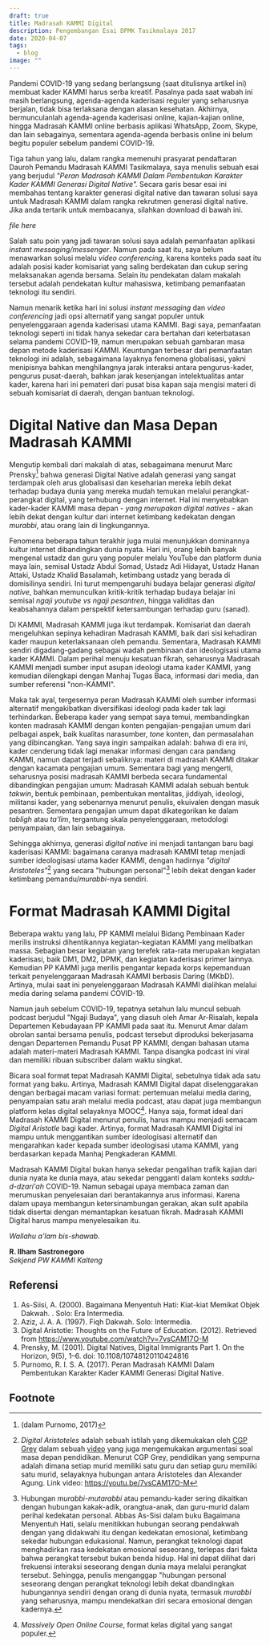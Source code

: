 ```yaml
---
draft: true
title: Madrasah KAMMI Digital
description: Pengembangan Esai DPMK Tasikmalaya 2017
date: 2020-04-07
tags:
  - blog
image: ""
---
```

Pandemi COVID-19 yang sedang berlangsung (saat ditulisnya artikel ini) membuat kader KAMMI harus serba kreatif. Pasalnya pada saat wabah ini masih berlangsung, agenda-agenda kaderisasi reguler yang seharusnya berjalan, tidak bisa terlaksana dengan alasan kesehatan. Akhirnya, bermunculanlah agenda-agenda kaderisasi online, kajian-kajian online, hingga Madrasah KAMMI online berbasis aplikasi WhatsApp, Zoom, Skype, dan lain sebagainya, sementara agenda-agenda berbasis online ini belum begitu populer sebelum pandemi COVID-19.

Tiga tahun yang lalu, dalam rangka memenuhi prasyarat pendaftaran Dauroh Pemandu Madrasah KAMMI Tasikmalaya, saya menulis sebuah esai yang berjudul *"Peran Madrasah KAMMI Dalam Pembentukan Karakter Kader KAMMI Generasi Digital Native".* Secara garis besar esai ini membahas tentang karakter generasi digital native dan tawaran solusi saya untuk Madrasah KAMMI dalam rangka rekrutmen generasi digital native. Jika anda tertarik untuk membacanya, silahkan download di bawah ini.

*file here*

Salah satu poin yang jadi tawaran solusi saya adalah pemanfaatan aplikasi *instant messaging/messenger*. Namun pada saat itu, saya belum menawarkan solusi melalu *video conferencing*, karena konteks pada saat itu adalah posisi kader komisariat yang saling berdekatan dan cukup sering melaksanakan agenda bersama. Selain itu pendekatan dalam makalah tersebut adalah pendekatan kultur mahasiswa, ketimbang pemanfaatan teknologi itu sendiri.

Namun menarik ketika hari ini solusi *instant messaging* dan *video conferencing* jadi opsi alternatif yang sangat populer untuk penyelenggaraan agenda kaderisasi utama KAMMI. Bagi saya, pemanfaatan teknologi seperti ini tidak hanya sekedar cara bertahan dari keterbatasan selama pandemi COVID-19, namun merupakan sebuah gambaran masa depan metode kaderisasi KAMMI. Keuntungan terbesar dari pemanfaatan teknologi ini adalah, sebagaimana layaknya fenomena globalisasi, yakni menipisnya bahkan menghilangnya jarak interaksi antara pengurus-kader, pengurus pusat-daerah, bahkan jarak kesenjangan intelektualitas antar kader, karena hari ini pemateri dari pusat bisa kapan saja mengisi materi di sebuah komisariat di daerah, dengan bantuan teknologi.

# Digital Native dan Masa Depan Madrasah KAMMI

Mengutip kembali dari makalah di atas, sebagaimana menurut Marc Prensky[^1] bahwa generasi Digital Native adalah generasi yang sangat terdampak oleh arus globalisasi dan keseharian mereka lebih dekat terhadap budaya dunia yang mereka mudah temukan melalui perangkat-perangkat digital, yang terhubung dengan internet. Hal ini menyebabkan kader-kader KAMMI masa depan - *yang merupakan digital natives* - akan lebih dekat dengan kultur dari internet ketimbang kedekatan dengan *murabbi*, atau orang lain di lingkungannya.

Fenomena beberapa tahun terakhir juga mulai menunjukkan dominannya kultur internet dibandingkan dunia nyata. Hari ini, orang lebih banyak mengenal ustadz dan guru yang populer melalu YouTube dan platform dunia maya lain, semisal Ustadz Abdul Somad, Ustadz Adi Hidayat, Ustadz Hanan Attaki, Ustadz Khalid Basalamah, ketimbang ustadz yang berada di domisilinya sendiri. Ini turut mempengaruhi budaya belajar generasi *digital native*, bahkan memunculkan kritik-kritik terhadap budaya belajar ini semisal *ngaji youtube vs ngaji pesantren*, hingga validitas dan keabsahannya dalam perspektif ketersambungan terhadap guru (sanad).

Di KAMMI, Madrasah KAMMI juga ikut terdampak. Komisariat dan daerah mengeluhkan sepinya kehadiran Madrasah KAMMI, baik dari sisi kehadiran kader maupun keterlaksanaan oleh pemandu. Sementara, Madrasah KAMMI sendiri digadang-gadang sebagai wadah pembinaan dan ideologisasi utama kader KAMMI. Dalam perihal menuju kesatuan fikrah, seharusnya Madrasah KAMMI menjadi sumber input asupan ideologi utama kader KAMMI, yang kemudian dilengkapi dengan Manhaj Tugas Baca, informasi dari media, dan sumber referensi "non-KAMMI".

Maka tak ayal, tergesernya peran Madrasah KAMMI oleh sumber informasi alternatif mengakibatkan diversifikasi ideologi pada kader tak lagi terhindarkan. Beberapa kader yang sempat saya temui, membandingkan konten madrasah KAMMI dengan konten pengajian-pengajian umum dari pelbagai aspek, baik kualitas narasumber, *tone* konten, dan permasalahan yang dibincangkan. Yang saya ingin sampaikan adalah: bahwa di era ini, kader cenderung tidak lagi menakar informasi dengan cara pandang KAMMI, namun dapat terjadi sebaliknya: materi di madrasah KAMMI ditakar dengan kacamata pengajian umum. Sementara bagi yang mengerti, seharusnya posisi madrasah KAMMI berbeda secara fundamental dibandingkan pengajian umum: Madrasah KAMMI adalah sebuah bentuk *takwin*, bentuk pembinaan, pembentukan mentalitas, jiddiyah, ideologi, militansi kader, yang sebenarnya menurut penulis, ekuivalen dengan masuk pesantren. Sementara pengajian umum dapat dikategorikan ke dalam *tabligh* atau *ta'lim*, tergantung skala penyelenggaraan, metodologi penyampaian, dan lain sebagainya.

Sehingga akhirnya, generasi *digital native* ini menjadi tantangan baru bagi kaderisasi KAMMI: bagaimana caranya madrasah KAMMI tetap menjadi sumber ideologisasi utama kader KAMMI, dengan hadirnya *"digital Aristoteles"*[^2] yang secara "hubungan personal"[^3] lebih dekat dengan kader ketimbang pemandu/*murabbi*-nya sendiri.

# Format Madrasah KAMMI Digital

Beberapa waktu yang lalu, PP KAMMI melalui Bidang Pembinaan Kader merilis instruksi dihentikannya kegiatan-kegiatan KAMMI yang melibatkan massa. Sebagian besar kegiatan yang terefek rata-rata merupakan kegiatan kaderisasi, baik DM1, DM2, DPMK, dan kegiatan kaderisasi primer lainnya. Kemudian PP KAMMI juga merilis pengantar kepada korps kepemanduan terkait penyelenggaraan Madrasah KAMMI berbasis Daring (MKbD). Artinya, mulai saat ini penyelenggaraan Madrasah KAMMI dialihkan melalui media daring selama pandemi COVID-19.

Namun jauh sebelum COVID-19, tepatnya setahun lalu muncul sebuah podcast berjudul "Ngaji Budaya", yang diasuh oleh Amar Ar-Risalah, kepala Departemen Kebudayaan PP KAMMI pada saat itu. Menurut Amar dalam obrolan santai bersama penulis, podcast tersebut diproduksi bekerjasama dengan Departemen Pemandu Pusat PP KAMMI, dengan bahasan utama adalah materi-materi Madrasah KAMMI. Tanpa disangka podcast ini viral dan memiliki ribuan subscriber dalam waktu singkat.

Bicara soal format tepat Madrasah KAMMI Digital, sebetulnya tidak ada satu format yang baku. Artinya, Madrasah KAMMI Digital dapat diselenggarakan dengan berbagai macam variasi format: pertemuan melalui media daring, penyampaian satu arah melalui media podcast, atau dapat juga membangun platform kelas digital selayaknya MOOC[^4]. Hanya saja, format ideal dari Madrasah KAMMI Digital menurut penulis, harus mampu menjadi semacam *Digital Aristotle* bagi kader. Artinya, format Madrasah KAMMI Digital ini mampu untuk menggantikan sumber ideologisasi alternatif dan mengarahkan kader kepada sumber ideologisasi utama KAMMI, yang berdasarkan kepada Manhaj Pengkaderan KAMMI.

Madrasah KAMMI Digital bukan hanya sekedar pengalihan trafik kajian dari dunia nyata ke dunia maya, atau sekedar pengganti dalam konteks *saddu-d-dzari'ah* COVID-19. Namun sebagai upaya membaca zaman dan merumuskan penyelesaian dari berantakannya arus informasi. Karena dalam upaya membangun ketersinambungan gerakan, akan sulit apabila tidak disertai dengan memantapkan kesatuan fikrah. Madrasah KAMMI Digital harus mampu menyelesaikan itu.

*Wallahu a'lam bis-shawab.*

**R. Ilham Sastronegoro**\
*Sekjend PW KAMMI Kalteng*

## Referensi

1. As-Siisi, A. (2000). Bagaimana Menyentuh Hati: Kiat-­kiat Memikat Objek Dakwah. . Solo: Era Intermedia.
2. Aziz, J. A. A. (1997). Fiqh Dakwah. Solo: Intermedia.
3. Digital Aristotle: Thoughts on the Future of Education. (2012). Retrieved from https://www.youtube.com/watch?v=7vsCAM17O-M
4. Prensky, M. (2001). Digital Natives, Digital Immigrants Part 1. On the Horizon, 9(5), 1–6. doi: 10.1108/10748120110424816
5. Purnomo, R. I. S. A. (2017). Peran Madrasah KAMMI Dalam Pembentukan Karakter Kader KAMMI Generasi Digital Native.

## Footnote

[^1]: (dalam Purnomo, 2017)
[^2]: *Digital Aristoteles* adalah sebuah istilah yang dikemukakan oleh [CGP Grey](https://www.youtube.com/channel/UC2C_jShtL725hvbm1arSV9w) dalam sebuah [video](https://youtu.be/7vsCAM17O-M) yang juga mengemukakan argumentasi soal masa depan pendidikan. Menurut CGP Grey, pendidikan yang sempurna adalah dimana setiap murid memiliki satu guru dan setiap guru memiliki satu murid, selayaknya hubungan antara Aristoteles dan Alexander Agung. Link video: https://youtu.be/7vsCAM17O-M
[^3]: Hubungan *murabbi-mutarabbi* atau pemandu-kader sering dikaitkan dengan hubungan kakak-adik, orangtua-anak, dan guru-murid dalam perihal kedekatan personal. Abbas As-Sisi dalam buku Bagaimana Menyentuh Hati, selalu menitikkan hubungan seorang pendakwah dengan yang didakwahi itu dengan kedekatan emosional, ketimbang sekedar hubungan edukasional. Namun, perangkat teknologi dapat menghadirkan rasa kedekatan emosional seseorang, terlepas dari fakta bahwa perangkat tersebut bukan benda hidup. Hal ini dapat dilihat dari frekuensi interaksi seseorang dengan dunia maya melalui perangkat tersebut. Sehingga, penulis menganggap "hubungan personal seseorang dengan perangkat teknologi lebih dekat dbandingkan hubungannya sendiri dengan orang di dunia nyata, termasuk *murabbi* yang seharusnya, mampu mendekatkan diri secara emosional dengan kadernya.
[^4]: *Massively Open Online Course*, format kelas digital yang sangat populer.